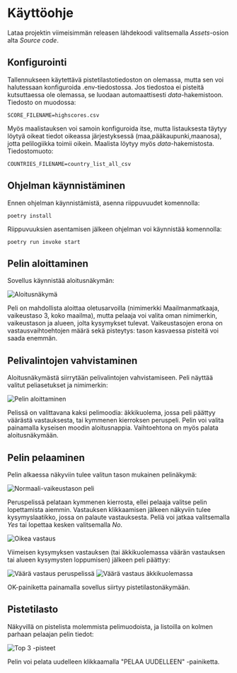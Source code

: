 # Käyttöohje

Lataa projektin viimeisimmän releasen lähdekoodi valitsemalla *Assets*-osion alta *Source code*.

## Konfigurointi

Tallennukseen käytettävä pistetilastotiedoston on olemassa, mutta sen voi halutessaan konfiguroida .env-tiedostossa. Jos tiedostoa ei pisteitä kutsuttaessa ole olemassa, se luodaan automaattisesti *data*-hakemistoon. Tiedosto on muodossa:

```
SCORE_FILENAME=highscores.csv
```
Myös maalistauksen voi samoin konfiguroida itse, mutta listauksesta täytyy löytyä oikeat tiedot oikeassa järjestyksessä (maa,pääkaupunki,maanosa), jotta pelilogiikka toimii oikein. Maalista löytyy myös *data*-hakemistosta. Tiedostomuoto:

```
COUNTRIES_FILENAME=country_list_all_csv
```

## Ohjelman käynnistäminen

Ennen ohjelman käynnistämistä, asenna riippuvuudet komennolla:

```
poetry install
```

Riippuvuuksien asentamisen jälkeen ohjelman voi käynnistää komennolla:

```
poetry run invoke start
```

## Pelin aloittaminen

Sovellus käynnistää aloitusnäkymän:

![Aloitusnäkymä](Kuvat/start.png)

Peli on mahdollista aloittaa oletusarvoilla (nimimerkki Maailmanmatkaaja, vaikeustaso 3, koko maailma), mutta pelaaja voi valita oman nimimerkin, vaikeustason ja alueen, jolta kysymykset tulevat. Vaikeustasojen erona on vastausvaihtoehtojen määrä sekä pisteytys: tason kasvaessa pisteitä voi saada enemmän.

## Pelivalintojen vahvistaminen

Aloitusnäkymästä siirrytään pelivalintojen vahvistamiseen. Peli näyttää valitut peliasetukset ja nimimerkin:

![Pelin aloittaminen](Kuvat/ready.png)

Pelissä on valittavana kaksi pelimoodia: äkkikuolema, jossa peli päättyy väärästä vastauksesta, tai kymmenen kierroksen peruspeli. Pelin voi valita painamalla kyseisen moodin aloitusnappia. Vaihtoehtona on myös palata aloitusnäkymään.

## Pelin pelaaminen

Pelin alkaessa näkyviin tulee valitun tason mukainen pelinäkymä:

![Normaali-vaikeustason peli](Kuvat/game.png)

Peruspelissä pelataan kymmenen kierrosta, ellei pelaaja valitse pelin lopettamista aiemmin. Vastauksen klikkaamisen jälkeen näkyviin tulee kysymyslaatikko, jossa on palaute vastauksesta. Peliä voi jatkaa valitsemalla *Yes* tai lopettaa kesken valitsemalla *No*.

![Oikea vastaus](Kuvat/correct.png)

Viimeisen kysymyksen vastauksen (tai äkkikuolemassa väärän vastauksen tai alueen kysymysten loppumisen) jälkeen peli päättyy:

![Väärä vastaus peruspelissä](Kuvat/incorrect.png)   ![Väärä vastaus äkkikuolemassa](Kuvat/sudden_death.png)

 OK-painiketta painamalla sovellus siirtyy pistetilastonäkymään.

## Pistetilasto

Näkyvillä on pistelista molemmista pelimuodoista, ja listoilla on kolmen parhaan pelaajan pelin tiedot:

![Top 3 -pisteet](Kuvat/highscores.png)

Pelin voi pelata uudelleen klikkaamalla "PELAA UUDELLEEN" -painiketta.
